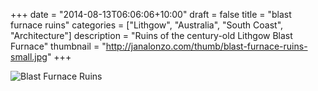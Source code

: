 +++
date = "2014-08-13T06:06:06+10:00"
draft = false
title = "blast furnace ruins"
categories = ["Lithgow", "Australia", "South Coast", "Architecture"]
description = "Ruins of the century-old Lithgow Blast Furnace"
thumbnail = "http://janalonzo.com/thumb/blast-furnace-ruins-small.jpg"
+++

<img sizes="(max-width: 30em) 100%, (max-width: 50em) 50%,
            calc(33% - 100px)"
     srcset="/thumb/blast-furnace-ruins.jpg 3200w,
             /thumb/blast-furnace-ruins-large.jpg 2560w,
             /thumb/blast-furnace-ruins-medium.jpg 2048w,
             /thumb/blast-furnace-ruins-small.jpg 1024w,
             /thumb/blast-furnace-ruins-xsmall.jpg 640w"
     src="/thumb/blast-furnace-ruins-small.jpg"
     class="img-responsive caption__media"
     alt="Blast Furnace Ruins"
     itemprop="image"/>

